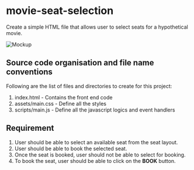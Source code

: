 # movie-seat-selection
Create a simple HTML file that allows user to select seats for a hypothetical movie.

![Mockup](https://res.cloudinary.com/do8ksgdgc/image/upload/v1670036229/mockup_x412df.png "UI Example")

## Source code organisation and file name conventions
Following are the list of files and directories to create for this project:
1. index.html - Contains the front end code
2. assets/main.css - Define all the styles
3. scripts/main.js - Define all the javascript logics and event handlers

## Requirement
1. User should be able to select an available seat from the seat layout.
2. User should be able to book the selected seat.
3. Once the seat is booked, user should not be able to select for booking.
4. To book the seat, user should be able to click on the **BOOK** button.
